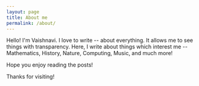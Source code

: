 ```yaml
---
layout: page
title: About me
permalink: /about/
---
```


<!-- This is the base Jekyll theme. You can find out more info about customizing your Jekyll theme, as well as basic Jekyll usage documentation at [jekyllrb.com](https://jekyllrb.com/)

You can find the source code for Minima at GitHub:
[jekyll][jekyll-organization] /
[minima](https://github.com/jekyll/minima)

You can find the source code for Jekyll at GitHub:
[jekyll][jekyll-organization] /
[jekyll](https://github.com/jekyll/jekyll)


[jekyll-organization]: https://github.com/jekyll -->

Hello! I'm Vaishnavi. I love to write -- about everything. It allows me to see things with transparency. Here, I write about things which interest me -- Mathematics, History, Nature, Computing, Music, and much more!

Hope you enjoy reading the posts!


Thanks for visiting!

<!-- ![Calvin](/Users/vaishnavisharma/vaishnavisharma6.github.io/calvin_blog.png) -->